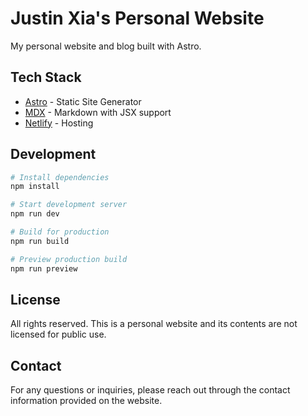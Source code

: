 # Justin Xia's Personal Website

My personal website and blog built with Astro.

## Tech Stack

- [Astro](https://astro.build) - Static Site Generator
- [MDX](https://mdxjs.com/) - Markdown with JSX support
- [Netlify](https://www.netlify.com/) - Hosting

## Development

```bash
# Install dependencies
npm install

# Start development server
npm run dev

# Build for production
npm run build

# Preview production build
npm run preview
```

## License

All rights reserved. This is a personal website and its contents are not licensed for public use.

## Contact

For any questions or inquiries, please reach out through the contact information provided on the website.